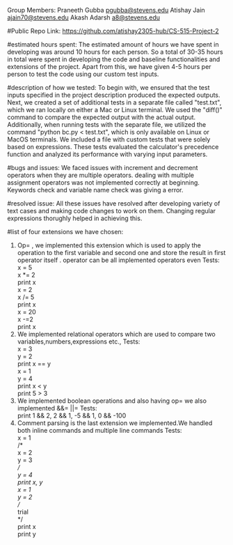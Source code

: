 Group Members: Praneeth Gubba pgubba@stevens.edu Atishay Jain ajain70@stevens.edu Akash Adarsh a8@stevens.edu

#Public Repo Link: https://github.com/atishay2305-hub/CS-515-Project-2

#estimated hours spent: The estimated amount of hours we have spent in developing was around 10 hours for each person. So a total of 30-35 hours in total were spent in developing the code and baseline functionalities and extensions of the project. Apart from this, we have given 4-5 hours per person to test the code using our custom test inputs.

#description of how we tested: To begin with, we ensured that the test inputs specified in the project description produced the expected outputs. Next, we created a set of additional tests in a separate file called "test.txt", which we ran locally on either a Mac or Linux terminal. We used the "diff()" command to compare the expected output with the actual output. Additionally, when running tests with the separate file, we utilized the command "python bc.py < test.txt", which is only available on Linux or MacOS terminals. We included a file with custom tests that were solely based on expressions. These tests evaluated the calculator's precedence function and analyzed its performance with varying input parameters.

#bugs and issues: We faced issues with increment and decrement operators when they are multiple operators. dealing with multiple assignment operators was not implemented correctly at beginning. Keywords check and variable name check was giving a error.

#resolved issue: All these issues have resolved after developing variety of text cases and making code changes to work on them. Changing regular expressions thorughly helped in achieving this.

#list of four extensions we have chosen:

1) Op= , we implemented this extension which is used to apply the operation to the first variable and second one and store the result in first operator itself . operator can be all implemented operators even
Tests: <br>
x = 5 <br>
x *= 2 <br>
print x <br>
x = 2 <br>
x /= 5 <br>
print x <br>
x = 20 <br>
x -=2 <br>
print x <br>
2) We implemented relational operators which are used to compare two variables,numbers,expressions etc.,
Tests: <br>
x = 3 <br>
y = 2 <br>
print x == y <br>
x = 1 <br>
y = 4 <br>
print x < y <br>
print 5 > 3 <br>
3) We implemented boolean operations and also having op= we also implemented &&= ||=
Tests: <br>
print 1 && 2, 2 && 1, -5 && 1, 0 && -100 <br>
4) Comment parsing is the last extension we implemented.We handled both inline commands and multiple line commands
Tests: <br>
x = 1 <br>
/* <br>
x = 2 <br>
y = 3 <br>
*/ <br>
y = 4 <br>
print x, y <br>
x = 1 <br>
y = 2 <br>
/* <br>
trial <br>
*/ <br>
print x <br> 
print y <br>
